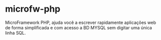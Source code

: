 # microfw-php
MicroFramework PHP, ajuda você a escrever rapidamente aplicações web de forma simplificada e com acesso a BD MYSQL sem digitar uma única linha SQL.

